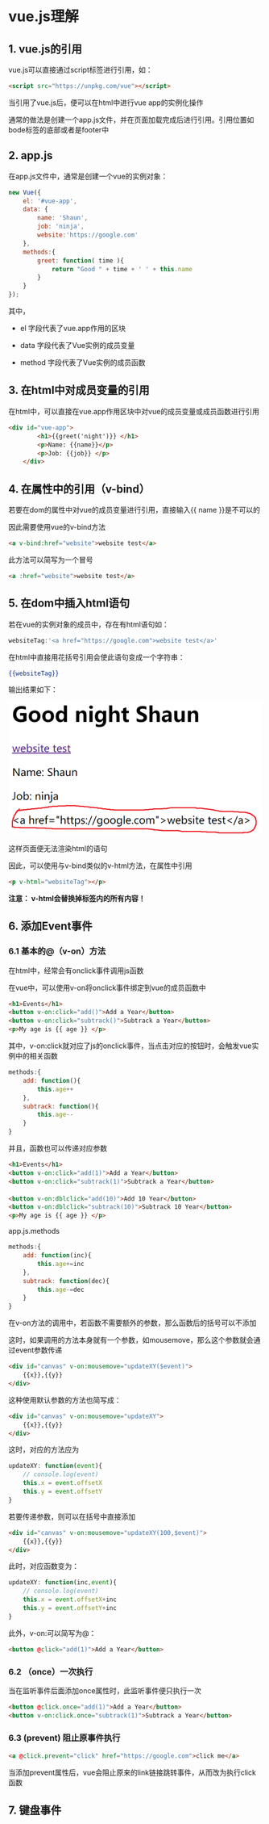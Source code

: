 # vue.js理解

## 1. vue.js的引用

vue.js可以直接通过script标签进行引用，如：

```html
<script src="https://unpkg.com/vue"></script>
```

当引用了vue.js后，便可以在html中进行vue app的实例化操作

通常的做法是创建一个app.js文件，并在页面加载完成后进行引用。引用位置如bode标签的底部或者是footer中

## 2. app.js

在app.js文件中，通常是创建一个vue的实例对象：

```js
new Vue({
    el: '#vue-app',
    data: {
        name: 'Shaun',
        job: 'ninja',
        website:'https://google.com'
    },
    methods:{
        greet: function( time ){
            return "Good " + time + ' ' + this.name
        }
    }
});
```

其中，

- el 字段代表了vue.app作用的区块

- data 字段代表了Vue实例的成员变量
- method 字段代表了Vue实例的成员函数

## 3. 在html中对成员变量的引用

在html中，可以直接在vue.app作用区块中对vue的成员变量或成员函数进行引用

```html
<div id="vue-app">
        <h1>{{greet('night')}} </h1>
        <p>Name: {{name}}</p>
        <p>Job: {{job}} </p>
    </div>
```

## 4. 在属性中的引用（v-bind）

若要在dom的属性中对vue的成员变量进行引用，直接输入{{ name }}是不可以的

因此需要使用vue的v-bind方法

```html
<a v-bind:href="website">website test</a>
```

此方法可以简写为一个冒号

```html
<a :href="website">website test</a>
```

## 5. 在dom中插入html语句

若在vue的实例对象的成员中，存在有html语句如：

```js
websiteTag:'<a href="https://google.com">website test</a>'
```

在html中直接用花括号引用会使此语句变成一个字符串：

```htm
{{websiteTag}}
```

输出结果如下：

![htmlTag](htmlTag.png)

这样页面便无法渲染html的语句

因此，可以使用与v-bind类似的v-html方法，在属性中引用

```html
<p v-html="websiteTag"></p>
```

**注意： v-html会替换掉标签内的所有内容！**

## 6. 添加Event事件

### 6.1 基本的@（v-on）方法

在html中，经常会有onclick事件调用js函数

在vue中，可以使用v-on将onclick事件绑定到vue的成员函数中

```html
<h1>Events</h1>
<button v-on:click="add()">Add a Year</button>
<button v-on:click="subtrack()">Subtrack a Year</button>
<p>My age is {{ age }} </p>
```

其中，v-on:click就对应了js的onclick事件，当点击对应的按钮时，会触发vue实例中的相关函数

```js
methods:{
    add: function(){
        this.age++
    },
    subtrack: function(){
        this.age--
    }
}
```

并且，函数也可以传递对应参数

```html
<h1>Events</h1>
<button v-on:click="add(1)">Add a Year</button>
<button v-on:click="subtrack(1)">Subtrack a Year</button>

<button v-on:dblclick="add(10)">Add 10 Year</button>
<button v-on:dblclick="subtrack(10)">Subtrack 10 Year</button>
<p>My age is {{ age }} </p>
```

app.js.methods

```js
methods:{
    add: function(inc){
        this.age+=inc
    },
    subtrack: function(dec){
        this.age-=dec
    }
}
```

在v-on方法的调用中，若函数不需要额外的参数，那么函数后的括号可以不添加

这时，如果调用的方法本身就有一个参数，如mousemove，那么这个参数就会通过event参数传递

```html
<div id="canvas" v-on:mousemove="updateXY($event)">
    {{x}},{{y}}
</div>
```

这种使用默认参数的方法也简写成：

```html
<div id="canvas" v-on:mousemove="updateXY">
	{{x}},{{y}}
</div>
```

这时，对应的方法应为

```js
updateXY: function(event){
    // console.log(event)
    this.x = event.offsetX
    this.y = event.offsetY
}
```

若要传递参数，则可以在括号中直接添加

```html
<div id="canvas" v-on:mousemove="updateXY(100,$event)">
    {{x}},{{y}}
</div>
```

此时，对应函数变为：

```js
updateXY: function(inc,event){
    // console.log(event)
    this.x = event.offsetX+inc
    this.y = event.offsetY+inc
}
```

此外，v-on:可以简写为@：

```html
<button @click="add(1)">Add a Year</button>
```

### 6.2 （once）一次执行

当在监听事件后面添加once属性时，此监听事件便只执行一次

```html
<button @click.once="add(1)">Add a Year</button>
<button v-on:click.once="subtrack(1)">Subtrack a Year</button>
```

### 6.3 (prevent) 阻止原事件执行

```html
<a @click.prevent="click" href="https://google.com">click me</a>
```

当添加prevent属性后，vue会阻止原来的link链接跳转事件，从而改为执行click函数

## 7. 键盘事件